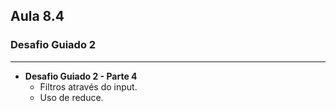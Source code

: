 ## Aula 8.4
### Desafio Guiado 2
---
- **Desafio Guiado 2 - Parte 4**
	- Filtros através do input.
	- Uso de reduce.
	